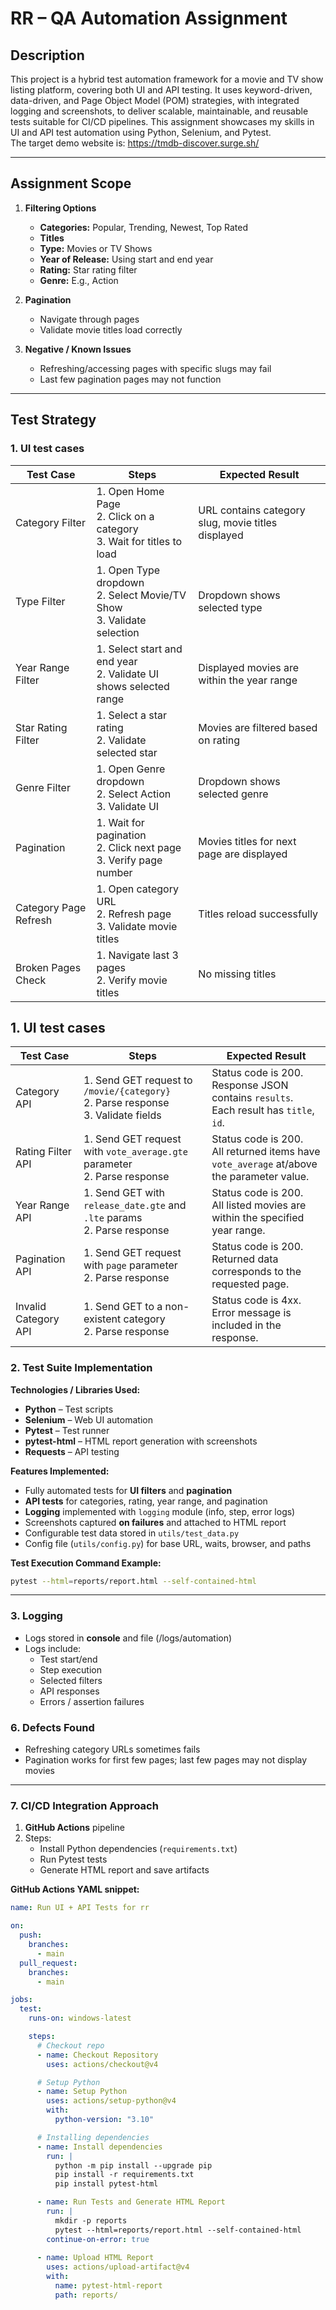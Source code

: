 # RR – QA Automation Assignment

## **Description**
This project is a hybrid test automation framework for a movie and TV show listing platform, covering both UI and API testing. It uses keyword-driven, data-driven, and Page Object Model (POM) strategies, with integrated logging and screenshots, to deliver scalable, maintainable, and reusable tests suitable for CI/CD pipelines.
This assignment showcases my skills in UI and API test automation using Python, Selenium, and Pytest.  
The target demo website is: https://tmdb-discover.surge.sh/

---

## **Assignment Scope**

1. **Filtering Options**
   - **Categories:** Popular, Trending, Newest, Top Rated  
   - **Titles**  
   - **Type:** Movies or TV Shows  
   - **Year of Release:** Using start and end year  
   - **Rating:** Star rating filter  
   - **Genre:** E.g., Action  

2. **Pagination**
   - Navigate through pages  
   - Validate movie titles load correctly  

3. **Negative / Known Issues**
   - Refreshing/accessing pages with specific slugs may fail  
   - Last few pagination pages may not function  

---

## **Test Strategy**

### **1. UI test cases**

| Test Case | Steps | Expected Result |
|-----------|-------|----------------|
| Category Filter | 1. Open Home Page <br> 2. Click on a category <br> 3. Wait for titles to load | URL contains category slug, movie titles displayed |
| Type Filter | 1. Open Type dropdown <br> 2. Select Movie/TV Show <br> 3. Validate selection | Dropdown shows selected type |
| Year Range Filter | 1. Select start and end year <br> 2. Validate UI shows selected range | Displayed movies are within the year range |
| Star Rating Filter | 1. Select a star rating <br> 2. Validate selected star | Movies are filtered based on rating |
| Genre Filter | 1. Open Genre dropdown <br> 2. Select Action <br> 3. Validate UI | Dropdown shows selected genre |
| Pagination | 1. Wait for pagination <br> 2. Click next page <br> 3. Verify page number | Movies titles for next page are displayed |
| Category Page Refresh | 1. Open category URL <br> 2. Refresh page <br> 3. Validate movie titles | Titles reload successfully |
| Broken Pages Check | 1. Navigate last 3 pages <br> 2. Verify movie titles | No missing titles |

## **1. UI test cases**

| Test Case | Steps | Expected Result |
|-----------|-------|----------------|
| Category API          | 1. Send GET request to `/movie/{category}`<br>2. Parse response<br>3. Validate fields     | Status code is 200.<br>Response JSON contains `results`.<br>Each result has `title`, `id`.   |
| Rating Filter API     | 1. Send GET request with `vote_average.gte` parameter<br>2. Parse response                | Status code is 200.<br>All returned items have `vote_average` at/above the parameter value.  |
| Year Range API        | 1. Send GET with `release_date.gte` and `.lte` params<br>2. Parse response                | Status code is 200.<br>All listed movies are within the specified year range.                |
| Pagination API        | 1. Send GET request with `page` parameter<br>2. Parse response                            | Status code is 200.<br>Returned data corresponds to the requested page.                      |
| Invalid Category API  | 1. Send GET to a non-existent category<br>2. Parse response                               | Status code is 4xx.<br>Error message is included in the response.                            |


### **2. Test Suite Implementation**

**Technologies / Libraries Used:**
- **Python** – Test scripts  
- **Selenium** – Web UI automation  
- **Pytest** – Test runner  
- **pytest-html** – HTML report generation with screenshots  
- **Requests** – API testing  

**Features Implemented:**
- Fully automated tests for **UI filters** and **pagination**  
- **API tests** for categories, rating, year range, and pagination  
- **Logging** implemented with `logging` module (info, step, error logs)  
- Screenshots captured **on failures** and attached to HTML report  
- Configurable test data stored in `utils/test_data.py`  
- Config file (`utils/config.py`) for base URL, waits, browser, and paths  

**Test Execution Command Example:**
```bash
pytest --html=reports/report.html --self-contained-html
```

---

### **3. Logging**

- Logs stored in **console** and file (/logs/automation)  
- Logs include:
  - Test start/end  
  - Step execution  
  - Selected filters  
  - API responses  
  - Errors / assertion failures  


### **6. Defects Found**
- Refreshing category URLs sometimes fails  
- Pagination works for first few pages; last few pages may not display movies  

---

### **7. CI/CD Integration Approach**

1. **GitHub Actions** pipeline  
2. Steps:
   - Install Python dependencies (`requirements.txt`)  
   - Run Pytest tests  
   - Generate HTML report and save artifacts       

**GitHub Actions YAML snippet:**
```yaml
name: Run UI + API Tests for rr

on:
  push:
    branches:
      - main
  pull_request:
    branches:
      - main

jobs:
  test:
    runs-on: windows-latest

    steps:
      # Checkout repo
      - name: Checkout Repository
        uses: actions/checkout@v4

      # Setup Python
      - name: Setup Python
        uses: actions/setup-python@v4
        with:
          python-version: "3.10"

      # Installing dependencies
      - name: Install dependencies
        run: |
          python -m pip install --upgrade pip
          pip install -r requirements.txt
          pip install pytest-html

      - name: Run Tests and Generate HTML Report
        run: |
          mkdir -p reports
          pytest --html=reports/report.html --self-contained-html 
        continue-on-error: true
  
      - name: Upload HTML Report
        uses: actions/upload-artifact@v4
        with:
          name: pytest-html-report
          path: reports/

```





